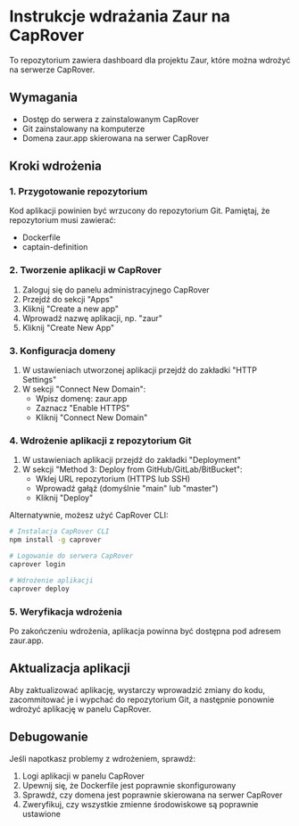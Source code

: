 # Instrukcje wdrażania Zaur na CapRover

To repozytorium zawiera dashboard dla projektu Zaur, które można wdrożyć na serwerze CapRover.

## Wymagania

- Dostęp do serwera z zainstalowanym CapRover
- Git zainstalowany na komputerze
- Domena zaur.app skierowana na serwer CapRover

## Kroki wdrożenia

### 1. Przygotowanie repozytorium

Kod aplikacji powinien być wrzucony do repozytorium Git. Pamiętaj, że repozytorium musi zawierać:
- Dockerfile
- captain-definition

### 2. Tworzenie aplikacji w CapRover

1. Zaloguj się do panelu administracyjnego CapRover
2. Przejdź do sekcji "Apps"
3. Kliknij "Create a new app"
4. Wprowadź nazwę aplikacji, np. "zaur"
5. Kliknij "Create New App"

### 3. Konfiguracja domeny

1. W ustawieniach utworzonej aplikacji przejdź do zakładki "HTTP Settings"
2. W sekcji "Connect New Domain":
   - Wpisz domenę: zaur.app
   - Zaznacz "Enable HTTPS"
   - Kliknij "Connect New Domain"

### 4. Wdrożenie aplikacji z repozytorium Git

1. W ustawieniach aplikacji przejdź do zakładki "Deployment"
2. W sekcji "Method 3: Deploy from GitHub/GitLab/BitBucket":
   - Wklej URL repozytorium (HTTPS lub SSH)
   - Wprowadź gałąź (domyślnie "main" lub "master")
   - Kliknij "Deploy"

Alternatywnie, możesz użyć CapRover CLI:

```bash
# Instalacja CapRover CLI
npm install -g caprover

# Logowanie do serwera CapRover
caprover login

# Wdrożenie aplikacji
caprover deploy
```

### 5. Weryfikacja wdrożenia

Po zakończeniu wdrożenia, aplikacja powinna być dostępna pod adresem zaur.app.

## Aktualizacja aplikacji

Aby zaktualizować aplikację, wystarczy wprowadzić zmiany do kodu, zacommitować je i wypchać do repozytorium Git, a następnie ponownie wdrożyć aplikację w panelu CapRover.

## Debugowanie

Jeśli napotkasz problemy z wdrożeniem, sprawdź:
1. Logi aplikacji w panelu CapRover
2. Upewnij się, że Dockerfile jest poprawnie skonfigurowany
3. Sprawdź, czy domena jest poprawnie skierowana na serwer CapRover
4. Zweryfikuj, czy wszystkie zmienne środowiskowe są poprawnie ustawione 